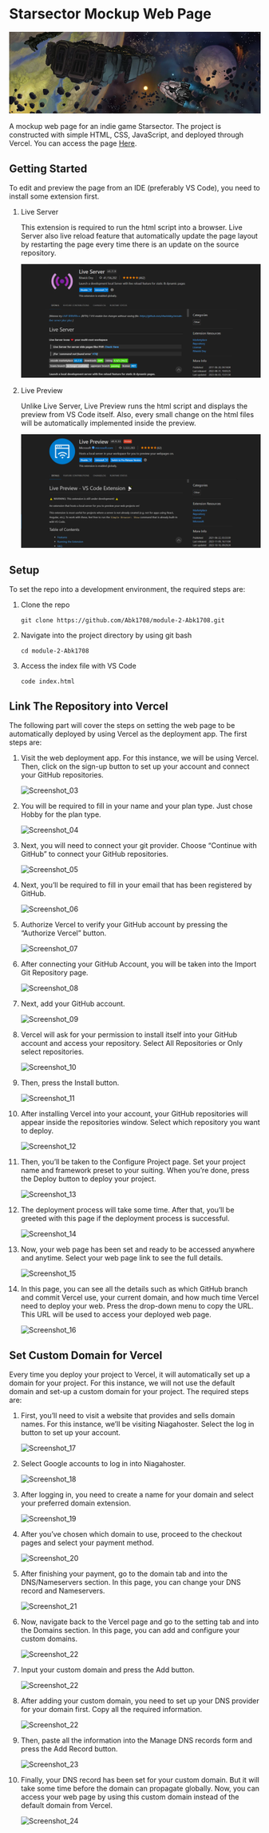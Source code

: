 # Starsector Mockup Web Page

![Game banner](./assets/orbit.jpg "Game banner")

A mockup web page for an indie game Starsector. The project is constructed with simple HTML, CSS, JavaScript, and deployed through Vercel. You can access the page [Here](https://starsector.site/).

## Getting Started

To edit and preview the page from an IDE (preferably VS Code), you need to install some extension first.

1. Live Server

    This extension is required to run the html script into a browser. Live Server also live reload feature that automatically update the page layout by restarting the page every time there is an update on the source repository.

    ![Screenshot_01](./assets/SS32.PNG "Screenshot_01")

2. Live Preview

    Unlike Live Server, Live Preview runs the html script and displays the preview from VS Code itself. Also, every small change on the html files will be automatically implemented inside the preview.

    ![Screenshot_02](./assets/SS33.PNG "Screenshot_02")

## Setup

To set the repo into a development environment, the required steps are:

1. Clone the repo

    ```shell
    git clone https://github.com/Abk1708/module-2-Abk1708.git
   ```

2. Navigate into the project directory by using git bash

    ```shell
    cd module-2-Abk1708
   ```

3. Access the index file with VS Code

    ```shell
    code index.html
   ```

## Link The Repository into Vercel

The following part will cover the steps on setting the web page to be automatically deployed by using Vercel as the deployment app. The first steps are:

1. Visit the web deployment app. For this instance, we will be using Vercel. Then, click on the sign-up button to set up your account and connect your GitHub repositories.

    ![Screenshot_03](./assets/SS11.PNG "Screenshot_03")

2. You will be required to fill in your name and your plan type. Just chose Hobby for the plan type.

    ![Screenshot_04](./assets/SS12.PNG "Screenshot_04")

3. Next, you will need to connect your git provider. Choose “Continue with GitHub” to connect your GitHub repositories.

    ![Screenshot_05](./assets/SS13.PNG "Screenshot_05")

4. Next, you’ll be required to fill in your email that has been registered by GitHub.

    ![Screenshot_06](./assets/SS14.PNG "Screenshot_06")

5. Authorize Vercel to verify your GitHub account by pressing the “Authorize Vercel” button.

    ![Screenshot_07](./assets/SS15.PNG "Screenshot_07")

6. After connecting your GitHub Account, you will be taken into the Import Git Repository page.

    ![Screenshot_08](./assets/SS18.PNG "Screenshot_08")

7. Next, add your GitHub account.

    ![Screenshot_09](./assets/SS19.PNG "Screenshot_09")

8. Vercel will ask for your permission to install itself into your GitHub account and access your repository.  Select All Repositories or Only select repositories.

    ![Screenshot_10](./assets/SS20.PNG "Screenshot_10")

9. Then, press the Install button.

    ![Screenshot_11](./assets/SS21.PNG "Screenshot_11")

10. After installing Vercel into your account, your GitHub repositories will appear inside the repositories window. Select which repository you want to deploy.

    ![Screenshot_12](./assets/SS22.PNG "Screenshot_12")

11. Then, you’ll be taken to the Configure Project page. Set your project name and framework preset to your suiting. When you’re done, press the Deploy button to deploy your project.

    ![Screenshot_13](./assets/SS23.PNG "Screenshot_13")

12. The deployment process will take some time. After that, you’ll be greeted with this page if the deployment process is successful.

    ![Screenshot_14](./assets/SS24.PNG "Screenshot_14")

13. Now, your web page has been set and ready to be accessed anywhere and anytime. Select your web page link to see the full details.

    ![Screenshot_15](./assets/SS25.PNG "Screenshot_15")

14. In this page, you can see all the details such as which GitHub branch and commit Vercel use, your current domain, and how much time Vercel need to deploy your web. Press the drop-down menu to copy the URL. This URL will be used to access your deployed web page.

    ![Screenshot_16](./assets/SS26.PNG "Screenshot_16")

## Set Custom Domain for Vercel

Every time you deploy your project to Vercel, it will automatically set up a domain for your project. For this instance, we will not use the default domain and set-up a custom domain for your project. The required steps are:

1. First, you’ll need to visit a website that provides and sells domain names. For this instance, we’ll be visiting Niagahoster. Select the log in button to set up your account.

    ![Screenshot_17](./assets/SS01.PNG "Screenshot_17")

2. Select Google accounts to log in into Niagahoster.

    ![Screenshot_18](./assets/SS02.PNG "Screenshot_18")

3. After logging in, you need to create a name for your domain and select your preferred domain extension.

    ![Screenshot_19](./assets/SS03.PNG "Screenshot_19")

4. After you’ve chosen which domain to use, proceed to the checkout pages and select your payment method.

    ![Screenshot_20](./assets/SS05.PNG "Screenshot_20")

5. After finishing your payment, go to the domain tab and into the DNS/Nameservers section. In this page, you can change your DNS record and Nameservers.

    ![Screenshot_21](./assets/SS34.PNG "Screenshot_21")

6. Now, navigate back to the Vercel page and go to the setting tab and into the Domains section. In this page, you can add and configure your custom domains.

    ![Screenshot_22](./assets/SS27.PNG "Screenshot_22")

7. Input your custom domain and press the Add button.

    ![Screenshot_22](./assets/SS28.PNG "Screenshot_22")

8. After adding your custom domain, you need to set up your DNS provider for your domain first. Copy all the required information.

    ![Screenshot_22](./assets/SS29.PNG "Screenshot_22")

9. Then, paste all the information into the Manage DNS records form and press the Add Record button.

    ![Screenshot_23](./assets/SS30.PNG "Screenshot_23")

10. Finally, your DNS record has been set for your custom domain. But it will take some time before the domain can propagate globally. Now, you can access your web page by using this custom domain instead of the default domain from Vercel.

    ![Screenshot_24](./assets/SS31.PNG "Screenshot_24")
